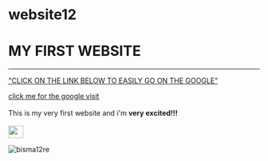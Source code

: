 # website12
<!DOCTYPE html>
<html>
    <head>
<meta charset="utf.8">
<meta name="viewport" content="width=device-width, initial-scale=1">
<title> MY FIRST WEBSITE</title>    
</head>
    <boby>
        <h1>MY FIRST WEBSITE</h1>
        <hr>
        <p><U>"CLICK ON THE LINK BELOW TO EASILY GO ON THE GOOGLE"</U></p>
        <a href="https://www.google.com" target="_blank">click me for the google visit</a>
        <br>
        <br>This is my very first website and i'm <b>very excited!!!</b>
<br>
        <br><img src="![bisma12re](https://github.com/user-attachments/assets/bbbe50a4-ba5d-4e0b-b0d1-5bf48b91093a)" alt="" srcset="" width="30" height="25">
    </boby>
</html>

![bisma12re](https://github.com/user-attachments/assets/bbbe50a4-ba5d-4e0b-b0d1-5bf48b91093a)
